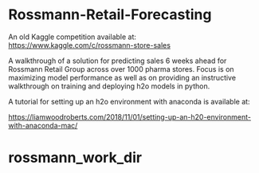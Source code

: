 # Rossmann-Retail-Forecasting
An old Kaggle competition available at: https://www.kaggle.com/c/rossmann-store-sales

A walkthrough of a solution for predicting sales 6 weeks ahead for Rossmann Retail Group across over 1000 pharma stores. Focus is on maximizing model performance as well as on providing an instructive walkthrough on training and deploying h2o models in python.

A tutorial for setting up an h2o environment with anaconda is available at:

https://liamwoodroberts.com/2018/11/01/setting-up-an-h20-environment-with-anaconda-mac/
# rossmann_work_dir
